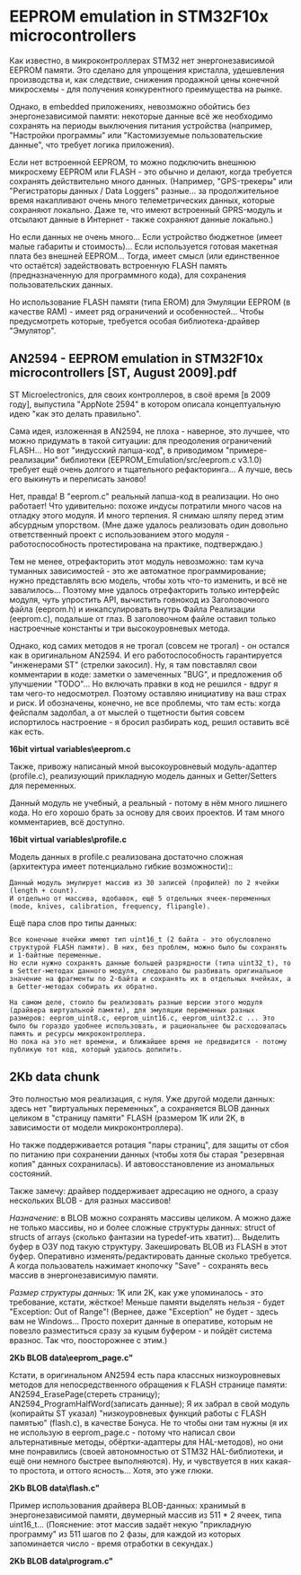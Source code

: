 EEPROM emulation in STM32F10x microcontrollers
==============================================

Как известно, в микроконтроллерах STM32 нет энергонезависимой EEPROM памяти. Это сделано для упрощения кристалла, удешевления производства и, как следствие, снижения продажной цены конечной микросхемы - для получения конкурентного преимущества на рынке.

Однако, в embedded приложениях, невозможно обойтись без энергонезависимой памяти: некоторые данные всё же необходимо сохранять на периоды выключения питания устройства (например, "Настройки программы" или "Кастомизуемые пользовательские данные", что требует логика приложения).

Если нет встроенной EEPROM, то можно подключить внешнюю микросхему EEPROM или FLASH - это обычно и делают, когда требуется сохранять действительно много данных. (Например, "GPS-трекеры" или "Регистраторы данных / Data Loggers" разные... за продолжительное время накапливают очень много телеметрических данных, которые сохраняют локально. Даже те, что имеют встроенный GPRS-модуль и отсылают данные в Интернет - также сохраняют данные локально.)

Но если данных не очень много... Если устройство бюджетное (имеет малые габариты и стоимость)... Если используется готовая макетная плата без внешней EEPROM... Тогда, имеет смысл (или единственное что остаётся) задействовать встроенную FLASH память (предназначенную для программного кода), для сохранения пользовательских данных.

Но использование FLASH памяти (типа EROM) для Эмуляции EEPROM (в качестве RAM) - имеет ряд ограничений и особенностей... Чтобы предусмотреть которые, требуется особая библиотека-драйвер "Эмулятор".



AN2594 - EEPROM emulation in STM32F10x microcontrollers [ST, August 2009].pdf
-----------------------------------------------------------------------------

ST Microelectronics, для своих контроллеров, в своё время [в 2009 году], выпустила "AppNote 2594" в котором описала концептуальную идею "как это делать правильно". 

Сама идея, изложенная в AN2594, не плоха - наверное, это лучшее, что можно придумать в такой ситуации: для преодоления ограничений FLASH... Но вот "индусский лапша-код", в приводимом "примере-реализации" библиотеки (EEPROM_Emulation/src/eeprom.c v3.1.0) требует ещё очень долгого и тщательного рефакторинга... А лучше, весь его выкинуть и переписать заново! 

Нет, правда! В "eeprom.c" реальный лапша-код в реализации. Но оно работает! Что удивительно: похоже индусы потратили много часов на отладку этого модуля. И много терпения. Я снимаю шляпу перед этим абсурдным упорством. (Мне даже удалось реализовать один довольно ответственный проект с использованием этого модуля - работоспособность протестирована на практике, подтверждаю.)

Тем не менее, отрефакторить этот модуль невозможно: там куча туманных зависимостей - это же автоматное программирование; нужно представлять всю модель, чтобы хоть что-то изменить, и всё не завалилось... Поэтому мне удалось отрефакторить только интерфейс модуля, чуть упростить API, вычистить говнокод из Заголовочного файла (eeprom.h) и инкапсулировать внутрь Файла Реализации (eeprom.c), подальше от глаз. В заголовочном файле оставил только настроечные константы и три высокоуровневых метода.

Однако, код самих методов я не трогал (совсем не трогал) - он остался как в оригинальном AN2594. И его работоспособность гарантируется "инженерами ST" (стрелки закосил).
Ну, я там повставлял свои комментарии в коде: заметки о замеченных "BUG", и предложения об улучшении "TODO"... Но включать правки в код не решился - вдруг я там чего-то недосмотрел. Поэтому оставляю инициативу на ваш страх и риск. И обозначены, конечно, не все проблемы, что там есть: когда фейспалм задолбал, а от мыслей о тщетности бытия совсем испортилось настроение - я бросил разбирать код, решил оставить всё как есть. 

**16bit virtual variables\eeprom.c**

Также, привожу написаный мной высокоуровневый модуль-адаптер (profile.c), реализующий прикладную модель данных и Getter/Setters для переменных. 

Данный модуль не учебный, а реальный - потому в нём много лишнего кода. Но его хорошо брать за основу для своих проектов. И там много комментариев, всё доступно.

**16bit virtual variables\profile.c**

Модель данных в profile.c реализована достаточно сложная (архитектура имеет потенциально гибкие возможности)::

    Данный модуль эмулирует массив из 30 записей (профилей) по 2 ячейки (length + count). 
    И отдельно от массива, вдобавок, ещё 5 отдельных ячеек-переменных (mode, knives, calibration, frequency, flipangle).

Ещё пара слов про типы данных:

    Все конечные ячейки имеют тип uint16_t (2 байта - это обусловлено структурой FLASH памяти). В них, без проблем, можно было бы сохранять и 1-байтные переменные.
    Но если нужно сохранять данные большей разрядности (типа uint32_t), то в Setter-методах данного модуля, следовало бы разбивать оригинальное значение на фрагменты по 2-байта и сохранять их в отдельных ячейках, а в Getter-методах собирать их обратно.

    На самом деле, стоило бы реализовать разные версии этого модуля (драйвера виртуальной памяти), для эмуляции переменных разных размеров: eeprom_uint8.c, eeprom_uint16.c, eeprom_uint32.c ... Это было бы гораздо удобнее использовать, и рациональнее бы расходовалась память и ресурсы микроконтроллера. 
    Но пока на это нет времени, и ближайшее время не предвидится - потому публикую тот код, который удалось допилить.



2Kb data chunk
--------------

Это полностью моя реализация, с нуля. Уже другой модели данных: здесь нет "виртуальных переменных", а сохраняется BLOB данных целиком в "страницу памяти" FLASH (размером 1K или 2K, в зависимости от модели микроконтроллера).

Но также поддерживается ротация "пары страниц", для защиты от сбоя по питанию при сохранении данных (чтобы хотя бы старая "резервная копия" данных сохранилась). И автовосстановление из аномальных состояний.

Также замечу: драйвер поддерживает адресацию не одного, а сразу нескольких BLOB - для разных массивов!

*Назначение:* в BLOB можно сохранять массивы целиком. А можно даже не только массивы, но и более сложные структуры данных: struct of structs of arrays (сколько фантазии на typedef-ить хватит)... 
Выделить буфер в ОЗУ под такую структуру. Закешировать BLOB из FLASH в этот буфер. Оперативно изменять/редактировать данные сколько требуется. А когда пользователь нажимает кнопочку "Save" - сохранять весь массив в энергонезависимую памяти.

*Размер структуры данных:* 1K или 2K, как уже упоминалось - это требование, кстати, жёсткое! Меньше памяти выделять нельзя - будет "Exception: Out of Range"! (Вернее, даже "Exception" не будет - здесь вам не Windows... Просто похерит данные в оперативе, которым не повезло разместиться сразу за куцым буфером - и пойдёт система вразнос. Так что, поосторожнее с этим.)

**2Kb BLOB data\eeprom_page.c"**

Кстати, в оригинальном AN2594 есть пара классных низкоуровневых методов для непосредственного обращения к FLASH странице памяти: AN2594_ErasePage(стереть страницу); AN2594_ProgramHalfWord(записать данные); 
Я их забрал в свой модуль (копирайты ST указал) "низкоуровневых функций работы с FLASH памятью" (flash.c), в качестве Бонуса. Не то чтобы они там нужны (я их не использую в eeprom_page.c - потому что написал свои альтернативные методы, обёртки-адаптеры для HAL-методов), но они мне понравились (своей автономностью от STM32 HAL-библиотеки, и ещё они немного быстрее выполняются). Ну, и чувствуется в них какая-то простота, и оттого ясность... Хотя, это уже глюки.

**2Kb BLOB data\flash.c"**

Пример использования драйвера BLOB-данных: хранимый в энергонезависимой памяти, двумерный массив из 511 * 2 ячеек, типа uint16_t... 
(Пояснение: этот массив задаёт некую "прикладную программу" из 511 шагов по 2 фазы, для каждой из которых запоминается число - время отработки в секундах.)

**2Kb BLOB data\program.c"**

